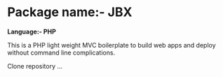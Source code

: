 # Package name:- JBX

 **Language:- PHP**


This is a PHP light weight MVC boilerplate to build web apps and deploy without command line complications.

Clone repository ...